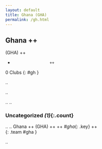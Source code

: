 ```yaml
---
layout: default
title: Ghana (GHA)
permalink: /gh.html
---
```



## Ghana   ++
(GHA)  ++
-                     ++
0 Clubs
{: #gh }


.. 




.. 




.. 
.. 


### Uncategorized _(1)_{:.count}


..
..
Ghana  ++
 (GHA) ++
 ++
_#gha_{: .key} ++
<br>
{: .team #gha }




.. 
 
